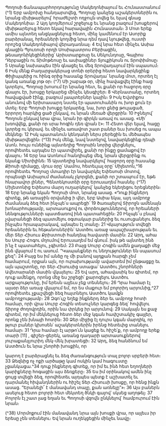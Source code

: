 
Պողոսի ճանապարհորդությունը Մակեդոնիայում եւ Հունաստանում
(^1) Երբ ամբոխը հանդարտվեց, Պողոսը կանչեց աշակերտներին ու նրանց մխիթարելով՝ հրաժեշտի ողջույն տվեց եւ
ելավ գնաց Մակեդոնիա։ 2 Այդ կողմերում շրջելուց եւ նրանց բազում խոսքերով մխիթարելուց հետո եկավ հարավային
Հունաստան։ 3 Մոտ երեք ամիս այնտեղ անցկացնելուց հետո, մինչ կամենում էր Ասորիք բարձրանալ, հրեաների կողմից
նրա դեմ դավ նյութվեց, ուստի որոշեց Մակեդոնիայով վերադառնալ։ 4 Եվ նրա հետ մինչեւ Ասիա գնացին Պյուռոսի որդի
Սոսիպատրոս Բերիացին, թեսաղոնիկեցիներից՝ Արիստարքոսը եւ Սեկունդոսը, Գայիոս Դերբացին ու Տիմոթեոսը եւ
ասիացիներ Տյուքիկոսն ու Տրոփիմոսը։ 5 Սրանք նախապես էին գնացել եւ մեզ Տրովադայում էին սպասում։ 6 Իսկ մենք
Բաղարջակերաց տոնի օրերից հետո նավարկեցինք Փիլիպպեից ու հինգ օրից հասանք Տրովադա՝ նրանց մոտ, որտեղ
էլ կանգ առանք յոթ օր։
(^7) Մի շաբաթ օր, մինչ հավաքվել էինք հաց կտրելու, Պողոսը խոսում էր նրանց հետ, եւ քանի որ հաջորդ օրը գնալու
էր, խոսքը երկարեց մինչեւ կեսգիշեր։ 8 Վերնատանը, որտեղ հավաքված էինք, բազում լապտերներ կային։ 9 Իսկ Եվտիքոս
անունով մի երիտասարդ նստել էր պատուհանին ու խոր քուն էր մտել։ Երբ Պողոսի խոսքը երկարեց, նա, խոր քնից
թուլացած, երրորդ հարկից ցած ընկավ, ու նրան մեռած վերցրին։ 10 Իջնելով՝ Պողոսն ընկավ նրա վրա, նրան իր գիրկն
առավ ու ասաց. «Մի՛ խռովվեք, քանի որ սրա հոգին դեռ վրան է»։ 11 Հետո վեր ելավ, հացը կտրեց ու կերավ. եւ մինչեւ
առավոտ շատ բաներ եւս խոսեց ու ապա մեկնեց։ 12 Իսկ պատանուն կենդանի ներս բերեցին եւ մեծապես մխիթարվեցին։
(^13) Իսկ մենք, նավ նստելով, նավարկեցինք դեպի Ասոն. հույս ունեինք այնտեղից Պողոսին նորից վերցնելու,
որովհետեւ այդպես էր պատվիրել, քանի որ ինքը ցամաքով էր գնալու։ 14 Երբ նա Ասոնում հանդիպեց մեզ, նրան վերցրինք
ու եկանք Միտիլինե։ 15 Այստեղից նավարկելով՝ հաջորդ օրը հասանք Քիոսի դիմացը, մյուս օրը՝ Սամոս, հետեւյալ օրը՝
Միլետոն,^16 որովհետեւ Պողոսը մտադիր էր նավարկել Եփեսոսի մոտով, որպեսզի Ասիայում ժամանակ չկորցնի, քանի
որ շտապում էր, եթե հնարավոր լիներ, Պենտեկոստեի օրը Երուսաղեմ հասնել։
(^17) Միլետոնից Եփեսոս մարդ ուղարկելով՝ կանչեց եկեղեցու երեցներին։ 18 Երբ նրանք եկան Պողոսի մոտ, նրանց
ասաց. «Դուք ինքներդ գիտեք, թե առաջին օրվանից ի վեր, երբ Ասիա եկա, այդ ամբողջ ժամանակ ձեզ հետ ինչպե՛ս
ապրեցի՝ 19 ծառայելով Տիրոջն ամենայն խոնարհությամբ, արտասուքով ու փորձություններով, որ հրեաների
նենգությունների պատճառով ինձ պատահեցին։ 20 Ինչպե՜ս բնավ չվարանեցի ձեզ պատմելու օգտակար բաներից եւ
ուսուցանելու ձեզ ինչպես հրապարակավ, այնպես էլ տանը։ 21 Վկայություն տվեցի հրեաներին եւ հեթանոսներին՝
Աստծու առաջ ապաշխարության եւ մեր Տեր Հիսուս Քրիստոսի հանդեպ հավատի մասին։ 22 Արդ, ահա ես Սուրբ Հոգու
մղումով Երուսաղեմ եմ գնում. իսկ թե այնտեղ ինձ ի՛նչ է պատահելու, չգիտեմ։ 23 Բայց Սուրբ Հոգին ամեն քաղաքի մեջ
ինձ վկայում է ու ասում. “Կապանքներ ու նեղություններ են սպասում քեզ”։ 24 Բայց ես իմ անձը ոչ մի բանով այդքան
հարգի չեմ համարում, որքան այն, որ ուրախությամբ ավարտեմ իմ ընթացքը եւ այն պաշտոնը, որ Տեր Հիսուսից ստացա՝
Աստծու շնորհների Ավետարանի մասին վկայելու։ 25 Եվ արդ, ահավասիկ ես գիտեմ, որ դուք ամենքդ, որոնց մեջ ես
շրջեցի՝ քարոզելու Աստծու արքայությունը, իմ երեսն այլեւս չեք տեսնելու։ 26 Դրա համար էլ այսօր ձեր առաջ վկայում
եմ, որ ես մաքուր եմ բոլորիդ արյունից,^27 որովհետեւ չքաշվեցի ձեզ հայտնելու Աստծու կամքն ամբողջությամբ։ 28 Զգո՛ւյշ
եղեք ինքներդ ձեր եւ ամբողջ հոտի համար, որի վրա Սուրբ Հոգին տեսուչներ կարգեց ձեզ՝ հովվելու Տիրոջ ժողովրդին,
որին նա փրկեց իր արյունով։ 29 Սակայն ես քաջ գիտեմ, որ իմ մեկնելուց հետո ձեր մեջ կգան հափշտակիչ գայլեր, որոնք
չեն խնայի հոտին։ 30 Ձեր միջից էլ դուրս կգան մարդիկ, որ թյուր բաներ կխոսեն՝ աշակերտներին իրենց հետեւից տանելու
համար։ 31 Դրա համար էլ արթո՛ւն կացեք եւ հիշե՛ք, որ ամբողջ երեք տարի
[11]
, գիշեր-ցերեկ, առանց դադարի
արտասուքներով յուրաքանչյուրիդ մեկ-մեկ խրատեցի։ 32 Արդ, ձեզ հանձնում եմ Աստծուն եւ նրա շնորհի խոսքին, որ


կարող է բարձրացնել եւ ձեզ ժառանգություն տալ բոլոր սրբերի հետ։ 33 Ձեզնից ոչ ոքի արծաթը կամ ոսկին կամ
հագուստը չցանկացա.^34 դուք ինքներդ գիտեք, որ իմ եւ ինձ հետ եղողների կարիքները հոգացին այս ձեռքերը։ 35 Ես իմ
օրինակով ամեն ինչ ցույց տվեցի ձեզ, որովհետեւ այդպես պետք է աշխատել եւ դարմանել հիվանդներին ու հիշել Տեր
Հիսուսի խոսքը, որ հենց ինքն ասաց. “Երանելի՜ է մանավանդ տալը, քան առնելը”»։ 36 Այս բաներն ասելուց հետո բոլորի
հետ մեկտեղ ծնկի գալով՝ սկսեց աղոթել։ 37 Բոլորն էլ շատ լաց եղան եւ Պողոսի վզովն ընկնելով՝ համբուրում էին նրան։

(^38) Մորմոքում էին մանավանդ նրա այն խոսքի վրա, որ այլեւս իր երեսը չեն տեսնելու։ Եվ նրան ուղեկցեցին մինչեւ նավը։
